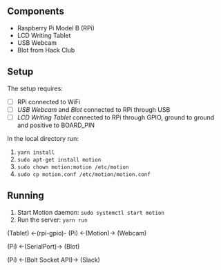 
## Components
- Raspberry Pi Model B (RPi)
- LCD Writing Tablet
- USB Webcam
- Blot from Hack Club

## Setup
The setup requires:
- [ ] RPi connected to WiFi
- [ ] *USB Webcam* and *Blot* connected to RPi through USB
- [ ] *LCD Writing Tablet* connected to RPi through GPIO, ground to ground and positive to BOARD_PIN

In the local directory run:
1. `yarn install`
2. `sudo apt-get install motion`
3. `sudo chown motion:motion /etc/motion`
4. `sudo cp motion.conf /etc/motion/motion.conf`

## Running
1. Start Motion daemon: `sudo systemctl start motion`
2. Run the server: `yarn run`


(Tablet) <-(rpi-gpio)- (Pi) <-(Motion)-> (Webcam)

(Pi) <-(SerialPort)-> (Blot)

(Pi) <-(Bolt Socket API)-> (Slack)


